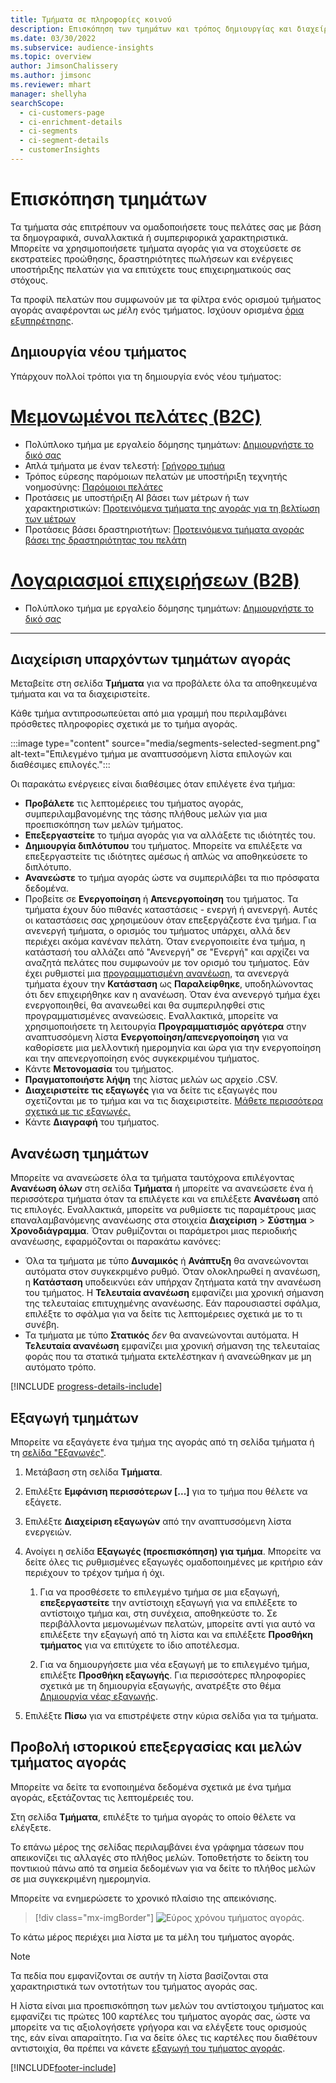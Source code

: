 ```yaml
---
title: Τμήματα σε πληροφορίες κοινού
description: Επισκόπηση των τμημάτων και τρόπος δημιουργίας και διαχείρισής τους.
ms.date: 03/30/2022
ms.subservice: audience-insights
ms.topic: overview
author: JimsonChalissery
ms.author: jimsonc
ms.reviewer: mhart
manager: shellyha
searchScope:
  - ci-customers-page
  - ci-enrichment-details
  - ci-segments
  - ci-segment-details
  - customerInsights
---
```


# <a name="segments-overview"></a>Επισκόπηση τμημάτων

Τα τμήματα σάς επιτρέπουν να ομαδοποιήσετε τους πελάτες σας με βάση τα δημογραφικά, συναλλακτικά ή συμπεριφορικά χαρακτηριστικά. Μπορείτε να χρησιμοποιήσετε τμήματα αγοράς για να στοχεύσετε σε εκστρατείες προώθησης, δραστηριότητες πωλήσεων και ενέργειες υποστήριξης πελατών για να επιτύχετε τους επιχειρηματικούς σας στόχους.

Τα προφίλ πελατών που συμφωνούν με τα φίλτρα ενός ορισμού τμήματος αγοράς αναφέρονται ως *μέλη* ενός τμήματος. Ισχύουν ορισμένα [όρια εξυπηρέτησης](/dynamics365/customer-insights/service-limits).

## <a name="create-a-new-segment"></a>Δημιουργία νέου τμήματος

Υπάρχουν πολλοί τρόποι για τη δημιουργία ενός νέου τμήματος: 

# <a name="individual-consumers-b-to-c"></a>[Μεμονωμένοι πελάτες (B2C)](#tab/b2c)

- Πολύπλοκο τμήμα με εργαλείο δόμησης τμημάτων: [Δημιουργήστε το δικό σας](segment-builder.md#create-a-new-segment) 
- Απλά τμήματα με έναν τελεστή: [Γρήγορο τμήμα](segment-builder.md#quick-segments) 
- Τρόπος εύρεσης παρόμοιων πελατών με υποστήριξη τεχνητής νοημοσύνης: [Παρόμοιοι πελάτες](find-similar-customer-segments.md) 
- Προτάσεις με υποστήριξη AI βάσει των μέτρων ή των χαρακτηριστικών: [Προτεινόμενα τμήματα της αγοράς για τη βελτίωση των μέτρων](suggested-segments.md) 
- Προτάσεις βάσει δραστηριοτήτων: [Προτεινόμενα τμήματα αγοράς βάσει της δραστηριότητας του πελάτη](suggested-segments-activity.md) 

# <a name="business-accounts-b-to-b"></a>[Λογαριασμοί επιχειρήσεων (B2B)](#tab/b2b)

- Πολύπλοκο τμήμα με εργαλείο δόμησης τμημάτων: [Δημιουργήστε το δικό σας](segment-builder.md#create-a-new-segment)

---

## <a name="manage-existing-segments"></a>Διαχείριση υπαρχόντων τμημάτων αγοράς

Μεταβείτε στη σελίδα **Τμήματα** για να προβάλετε όλα τα αποθηκευμένα τμήματα και να τα διαχειριστείτε.

Κάθε τμήμα αντιπροσωπεύεται από μια γραμμή που περιλαμβάνει πρόσθετες πληροφορίες σχετικά με το τμήμα αγοράς.

:::image type="content" source="media/segments-selected-segment.png" alt-text="Επιλεγμένο τμήμα με αναπτυσσόμενη λίστα επιλογών και διαθέσιμες επιλογές.":::

Οι παρακάτω ενέργειες είναι διαθέσιμες όταν επιλέγετε ένα τμήμα:

- **Προβάλετε** τις λεπτομέρειες του τμήματος αγοράς, συμπεριλαμβανομένης της τάσης πλήθους μελών για μια προεπισκόπηση των μελών τμήματος.
- **Επεξεργαστείτε** το τμήμα αγοράς για να αλλάξετε τις ιδιότητές του.
- **Δημιουργία διπλότυπου** του τμήματος. Μπορείτε να επιλέξετε να επεξεργαστείτε τις ιδιότητες αμέσως ή απλώς να αποθηκεύσετε το διπλότυπο.
- **Ανανεώστε** το τμήμα αγοράς ώστε να συμπεριλάβει τα πιο πρόσφατα δεδομένα.
- Προβείτε σε **Ενεργοποίηση** ή **Απενεργοποίηση** του τμήματος. Τα τμήματα έχουν δύο πιθανές καταστάσεις - ενεργή ή ανενεργή. Αυτές οι καταστάσεις σας χρησιμεύουν όταν επεξεργάζεστε ένα τμήμα. Για ανενεργή τμήματα, ο ορισμός του τμήματος υπάρχει, αλλά δεν περιέχει ακόμα κανέναν πελάτη. Όταν ενεργοποιείτε ένα τμήμα, η κατάστασή του αλλάζει από "Ανενεργή" σε "Ενεργή" και αρχίζει να αναζητά πελάτες που συμφωνούν με τον ορισμό του τμήματος. Εάν έχει ρυθμιστεί μια [προγραμματισμένη ανανέωση](system.md#schedule-tab), τα ανενεργά τμήματα έχουν την **Κατάσταση** ως **Παραλείφθηκε**, υποδηλώνοντας ότι δεν επιχειρήθηκε καν η ανανέωση. Όταν ένα ανενεργό τμήμα έχει ενεργοποιηθεί, θα ανανεωθεί και θα συμπεριληφθεί στις προγραμματισμένες ανανεώσεις.
  Εναλλακτικά, μπορείτε να χρησιμοποιήσετε τη λειτουργία **Προγραμματισμός αργότερα** στην αναπτυσσόμενη λίστα **Ενεργοποίηση/απενεργοποίηση** για να καθορίσετε μια μελλοντική ημερομηνία και ώρα για την ενεργοποίηση και την απενεργοποίηση ενός συγκεκριμένου τμήματος.
- Κάντε **Μετονομασία** του τμήματος.
- **Πραγματοποιήστε λήψη** της λίστας μελών ως αρχείο .CSV.
- **Διαχειριστείτε τις εξαγωγές** για να δείτε τις εξαγωγές που σχετίζονται με το τμήμα και να τις διαχειριστείτε. [Μάθετε περισσότερα σχετικά με τις εξαγωγές.](export-destinations.md)
- Κάντε **Διαγραφή** του τμήματος.

## <a name="refresh-segments"></a>Ανανέωση τμημάτων

Μπορείτε να ανανεώσετε όλα τα τμήματα ταυτόχρονα επιλέγοντας **Ανανέωση όλων** στη σελίδα **Τμήματα** ή μπορείτε να ανανεώσετε ένα ή περισσότερα τμήματα όταν τα επιλέγετε και να επιλέξετε **Ανανέωση** από τις επιλογές. Εναλλακτικά, μπορείτε να ρυθμίσετε τις παραμέτρους μιας επαναλαμβανόμενης ανανέωσης στα στοιχεία **Διαχείριση** > **Σύστημα** > **Χρονοδιάγραμμα**. Όταν ρυθμίζονται οι παράμετροι μιας περιοδικής ανανέωσης, εφαρμόζονται οι παρακάτω κανόνες:
- Όλα τα τμήματα με τύπο **Δυναμικός** ή **Ανάπτυξη** θα ανανεώνονται αυτόματα στον συγκεκριμένο ρυθμό. Όταν ολοκληρωθεί η ανανέωση, η **Κατάσταση** υποδεικνύει εάν υπήρχαν ζητήματα κατά την ανανέωση του τμήματος. Η **Τελευταία ανανέωση** εμφανίζει μια χρονική σήμανση της τελευταίας επιτυχημένης ανανέωσης. Εάν παρουσιαστεί σφάλμα, επιλέξτε το σφάλμα για να δείτε τις λεπτομέρειες σχετικά με το τι συνέβη.
- Τα τμήματα με τύπο **Στατικός** *δεν* θα ανανεώνονται αυτόματα. Η **Τελευταία ανανέωση** εμφανίζει μια χρονική σήμανση της τελευταίας φοράς που τα στατικά τμήματα εκτελέστηκαν ή ανανεώθηκαν με μη αυτόματο τρόπο.

[!INCLUDE [progress-details-include](../includes/progress-details-pane.md)]

## <a name="export-segments"></a>Εξαγωγή τμημάτων

Μπορείτε να εξαγάγετε ένα τμήμα της αγοράς από τη σελίδα τμήματα ή τη [σελίδα "Εξαγωγές"](export-destinations.md). 

1. Μετάβαση στη σελίδα **Τμήματα**.

1. Επιλέξτε **Εμφάνιση περισσότερων [...]** για το τμήμα που θέλετε να εξάγετε.

1. Επιλέξτε **Διαχείριση εξαγωγών** από την αναπτυσσόμενη λίστα ενεργειών.

1. Ανοίγει η σελίδα **Εξαγωγές (προεπισκόπηση) για τμήμα**. Μπορείτε να δείτε όλες τις ρυθμισμένες εξαγωγές ομαδοποιημένες με κριτήριο εάν περιέχουν το τρέχον τμήμα ή όχι.

   1. Για να προσθέσετε το επιλεγμένο τμήμα σε μια εξαγωγή, **επεξεργαστείτε** την αντίστοιχη εξαγωγή για να επιλέξετε το αντίστοιχο τμήμα και, στη συνέχεια, αποθηκεύστε το. Σε περιβάλλοντα μεμονωμένων πελατών, μπορείτε αντί για αυτό να επιλέξετε την εξαγωγή από τη λίστα και να επιλέξετε **Προσθήκη τμήματος** για να επιτύχετε το ίδιο αποτέλεσμα.

   1. Για να δημιουργήσετε μια νέα εξαγωγή με το επιλεγμένο τμήμα, επιλέξτε **Προσθήκη εξαγωγής**. Για περισσότερες πληροφορίες σχετικά με τη δημιουργία εξαγωγής, ανατρέξτε στο θέμα [Δημιουργία νέας εξαγωγής](export-destinations.md#set-up-a-new-export).

1. Επιλέξτε **Πίσω** για να επιστρέψετε στην κύρια σελίδα για τα τμήματα.

## <a name="view-processing-history-and-segment-members"></a>Προβολή ιστορικού επεξεργασίας και μελών τμήματος αγοράς

Μπορείτε να δείτε τα ενοποιημένα δεδομένα σχετικά με ένα τμήμα αγοράς, εξετάζοντας τις λεπτομέρειές του.

Στη σελίδα **Τμήματα**, επιλέξτε το τμήμα αγοράς το οποίο θέλετε να ελέγξετε.

Το επάνω μέρος της σελίδας περιλαμβάνει ένα γράφημα τάσεων που απεικονίζει τις αλλαγές στο πλήθος μελών. Τοποθετήστε το δείκτη του ποντικιού πάνω από τα σημεία δεδομένων για να δείτε το πλήθος μελών σε μια συγκεκριμένη ημερομηνία.

Μπορείτε να ενημερώσετε το χρονικό πλαίσιο της απεικόνισης.

> [!div class="mx-imgBorder"]
> ![Εύρος χρόνου τμήματος αγοράς.](media/segment-time-range.png "Εύρος χρόνου τμήματος αγοράς")

Το κάτω μέρος περιέχει μια λίστα με τα μέλη του τμήματος αγοράς.

> [!NOTE]
> Τα πεδία που εμφανίζονται σε αυτήν τη λίστα βασίζονται στα χαρακτηριστικά των οντοτήτων του τμήματος αγοράς σας.
>
>Η λίστα είναι μια προεπισκόπηση των μελών του αντίστοιχου τμήματος και εμφανίζει τις πρώτες 100 καρτέλες του τμήματος αγοράς σας, ώστε να μπορείτε να τις αξιολογήσετε γρήγορα και να ελέγξετε τους ορισμούς της, εάν είναι απαραίτητο. Για να δείτε όλες τις καρτέλες που διαθέτουν αντιστοιχία, θα πρέπει να κάνετε [εξαγωγή του τμήματος αγοράς](export-destinations.md).


[!INCLUDE[footer-include](../includes/footer-banner.md)]
